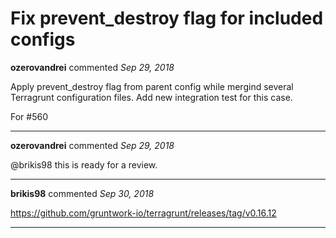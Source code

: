 # Fix prevent_destroy flag for included configs

**ozerovandrei** commented *Sep 29, 2018*

Apply prevent_destroy flag from parent config while mergind several Terragrunt configuration files.
Add new integration test for this case.

For #560 
<br />
***


**ozerovandrei** commented *Sep 29, 2018*

@brikis98 this is ready for a review.
***

**brikis98** commented *Sep 30, 2018*

https://github.com/gruntwork-io/terragrunt/releases/tag/v0.16.12
***

